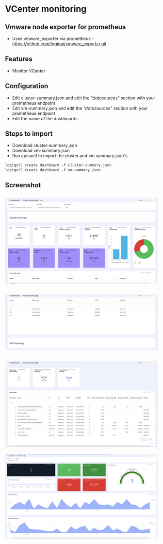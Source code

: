 # VCenter monitoring

## Vmware node exporter for prometheus
* Uses vmware_exporter via prometheus - https://github.com/logiqai/vmware_exporter.git

## Features
* Monitor VCenter

## Configuration

* Edit cluster-summary.json and edit the *"datasources"* section with your prometheus endpoint
* Edit vm-summary.json and edit the *"datasources"* section with your prometheus endpoint
* Edit the name of the dashboards

## Steps to import

* Download cluster-summary.json
* Download vm-summary.json
* Run apicactl to import the cluster and vm summary json's

```
logiqctl create dashboard -f cluster-summary.json
logiqctl create dashboard -f vm-summary.json

```

## Screenshot
![image info](./cluster-summary-1.png)
---
![image info](./cluster-summary-2.png)
---
![image info](./cluster-summary-3.png)
---
![image info](./vm-summary.png)
